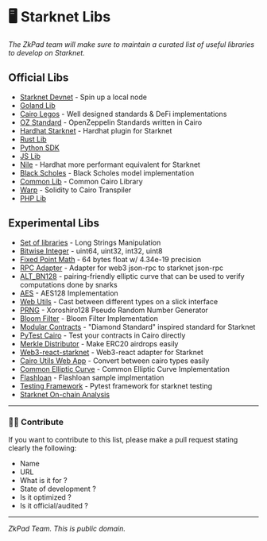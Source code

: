 # 🖥️ Starknet Libs

_The ZkPad team will make sure to maintain a curated list of useful libraries to develop on Starknet._

## Official Libs
- [Starknet Devnet](https://github.com/Shard-Labs/starknet-devnet) - Spin up a local node
- [Goland Lib](https://github.com/dontpanicdao/caigo) 
- [Cairo Legos](https://github.com/a5f9t4/cairomate) - Well designed standards & DeFi implementations
- [OZ Standard](https://github.com/OpenZeppelin/cairo-contracts) - OpenZeppelin Standards written in Cairo
- [Hardhat Starknet](https://github.com/Shard-Labs/starknet-hardhat-plugin) - Hardhat plugin for Starknet
- [Rust Lib](https://github.com/xJonathanLEI/starknet-rs)
- [Python SDK](https://github.com/software-mansion/starknet.py)
- [JS Lib](https://github.com/0xs34n/starknet.js)
- [Nile](https://github.com/OpenZeppelin/nile) - Hardhat more performant equivalent for Starknet
- [Black Scholes](https://github.com/araghava/cairo-black-scholes) - Black Scholes model implementation
- [Common Lib](https://perama-v.github.io/cairo/cairo-common-library) - Common Cairo Library
- [Warp](https://github.com/NethermindEth/warp) - Solidity to Cairo Transpiler
- [PHP Lib](https://github.com/Starknet-php/starknet.php)


## Experimental Libs
- [Set of libraries](https://github.com/sekai-studio/starknet-libs) - Long Strings Manipulation
- [Bitwise Integer](https://github.com/bellissimogiorno/cairo-integer-types) - uint64, uint32, int32, uint8
- [Fixed Point Math](https://github.com/influenceth/cairo-math-64x61) - 64 bytes float w/ 4.34e-19 precision
- [RPC Adapter](https://github.com/software-mansion-labs/starknet-web3-rpc-adapter) - Adapter for web3 json-rpc to starknet json-rpc
- [ALT_BN128](https://github.com/tekkac/cairo-alt_bn128) - pairing-friendly elliptic curve that can be used to verify computations done by snarks
- [AES](https://github.com/onurinanc/cairo-aes) - AES128 Implementation
- [Web Utils](https://util.turbofish.co/) - Cast between different types on a slick interface
- [PRNG](https://github.com/milancermak/xoroshiro-cairo) - Xoroshiro128 Pseudo Random Number Generator
- [Bloom Filter](https://github.com/sambarnes/cairo-bloom) - Bloom Filter Implementation
- [Modular Contracts](https://github.com/fracek/starknet-modular-contracts-standard) - "Diamond Standard" inspired standard for Starknet
- [PyTest Cairo](https://github.com/TimNooren/pytest-cairo) - Test your contracts in Cairo directly
- [Merkle Distributor](https://github.com/ncitron/cairo-merkle-distributor) - Make ERC20 airdrops easily
- [Web3-react-starknet](https://github.com/dhruvkelawala/web3-starknet-react) - Web3-react adapter for Starknet
- [Cairo Utils Web App](https://cairo-utils-web.vercel.app/) - Convert between cairo types easily
- [Common Elliptic Curve](https://github.com/EulerSmile/common-ec-cairo) - Common Elliptic Curve Implementation
- [Flashloan](https://github.com/tohrnii/flashloan-starknet) - Flashloan sample implmentation
- [Testing Framework](https://github.com/TimNooren/pytest-cairo) - Pytest framework for starknet testing
- [Starknet On-chain Analysis](https://github.com/d-s-i/mev-inspect-starknet)

---

### 👨‍💼 Contribute
If you want to contribute to this list, please make a pull request stating clearly the following:
- Name
- URL
- What is it for ?
- State of development ?
- Is it optimized ?
- Is it official/audited ?

---
_ZkPad Team. This is public domain._ 

